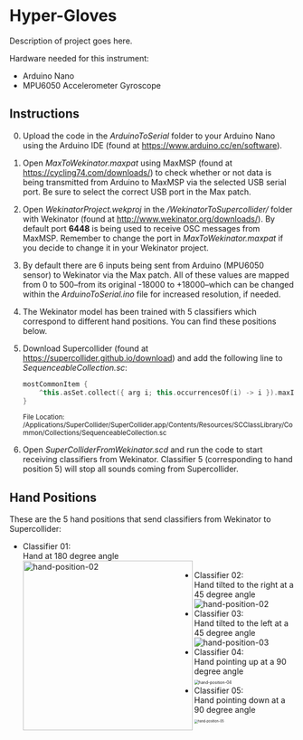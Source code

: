 # **Hyper-Gloves**

Description of project goes here.

Hardware needed for this instrument:

* Arduino Nano
* MPU6050 Accelerometer Gyroscope

## Instructions

0. Upload the code in the *ArduinoToSerial* folder to your Arduino Nano using the Arduino IDE (found at https://www.arduino.cc/en/software).

1. Open *MaxToWekinator.maxpat* using MaxMSP (found at https://cycling74.com/downloads/) to check whether or not data is being transmitted from Arduino to MaxMSP via the selected USB serial port. Be sure to select the correct USB port in the Max patch.

2. Open *WekinatorProject.wekproj* in the */WekinatorToSupercollider/* folder with Wekinator  (found at http://www.wekinator.org/downloads/). By default port **6448** is being used to receive OSC messages from MaxMSP. Remember to change the port in *MaxToWekinator.maxpat* if you decide to change it in your Wekinator project.

3. By default there are 6 inputs being sent from Arduino (MPU6050 sensor) to Wekinator via the Max patch. All of these values are mapped from 0 to 500–from its original -18000 to +18000–which can be changed within the *ArduinoToSerial.ino* file for increased resolution, if needed.

4. The Wekinator model has been trained with 5 classifiers which correspond to different hand positions. You can find these positions below.

5. Download Supercollider (found at https://supercollider.github.io/download) and add the following line to *SequenceableCollection.sc*:

   ```C++
   mostCommonItem {
       ^this.asSet.collect({ arg i; this.occurrencesOf(i) -> i }).maxItem.value
   }
   ```

   <sub>File Location: /Applications/SuperCollider/SuperCollider.app/Contents/Resources/SCClassLibrary/Common/Collections/SequenceableCollection.sc </sub>

4. Open *SuperColliderFromWekinator.scd* and run the code to start receiving classifiers from Wekinator. Classifier 5 (corresponding to hand position 5) will stop all sounds coming from Supercollider.

## Hand Positions

These are the 5 hand positions that send classifiers from Wekinator to Supercollider:

- Classifier 01: <br />
  Hand at 180 degree angle <br /> <img align="left" src="https://i.ibb.co/wr42fDq/hand-position-1.png" alt="hand-position-02" width="300"/> <br />
- Classifier 02:  
  Hand tilted to the right at a 45 degree angle  
  ![hand-position-02](https://i.ibb.co/Sr4J2j3/hand-position-2.jpg)
- Classifier 03:  
  Hand tilted to the left at a 45 degree angle  
  ![hand-position-03](https://i.ibb.co/R6HqQKP/hand-position-3.jpg)
- Classifier 04:  
  Hand pointing up at a 90 degree angle  
  <img src="https://i.ibb.co/K2fVNGq/hand-position-4.jpg" alt="hand-position-04" style="zoom:50%;" />
- Classifier 05:  
  Hand pointing down at a 90 degree angle  
  <img src="https://i.ibb.co/RQTNfDq/hand-position-5.png" alt="hand-position-05" style="zoom:40%;" />
